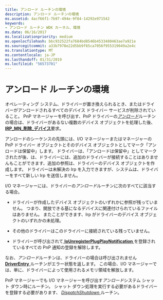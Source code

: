 ```yaml
---
title: アンロード ルーチンの環境
description: アンロード ルーチンの環境
ms.assetid: 4acf66f1-7b97-494e-9f84-14292e971542
keywords:
- アンロード ルーチン WDK カーネル、環境
ms.date: 06/16/2017
ms.localizationpriority: medium
ms.openlocfilehash: bbc932522fa7684bd8546b4533480463ae7a921e
ms.sourcegitcommit: a33b7978e22d5bb9f65ca7056f955319049a2e4c
ms.translationtype: MT
ms.contentlocale: ja-JP
ms.lasthandoff: 01/31/2019
ms.locfileid: "56573701"
---
```

# <a name="unload-routine-environment"></a>アンロード ルーチンの環境





オペレーティング システム、ドライバーが置き換えられるとき、またはドライバーがアンロードされるすべてのデバイス ドライバー サービスが削除されていること。 PnP マネージャーを呼び出す、PnP ドライバーの[*アンロード*](https://msdn.microsoft.com/library/windows/hardware/ff564886)ルーチンの場合は、ドライバーがあるない複数のデバイス オブジェクトを処理した後、 [ **IRP\_MN\_削除\_デバイス**](https://msdn.microsoft.com/library/windows/hardware/ff551738)要求。

アンロードのシーケンスの先頭には、I/O マネージャーまたはマネージャーの PnP ドライバー オブジェクトとそのデバイス オブジェクトとしてマーク「アンロードは保留中」します。 ドライバーは、「アンロードは保留中」としてマークされたが後、は、ドライバーには、追加のドライバーが接続することはありませんもことができます、追加の参照は、ドライバーのデバイス オブジェクトを作成します。 ドライバーは未解決の Irp を入力できますが、システムは、ドライバーをすべて新しい Irp を送信しません。

I/O マネージャーには、ドライバーの*アンロード*ルーチンに次のすべてに該当する場合。

-   ドライバーが作成したデバイス オブジェクトのいずれかに参照が残っていません。 つまり、開放できる基になるデバイスに関連付けられているファイルはありません。 またことができます、Irp がドライバーのデバイス オブジェクトのいずれかの未処理。

-   その他のドライバーはこのドライバーに接続されている残っていません。

-   ドライバーが呼び出されて[ **IoUnregisterPlugPlayNotification** ](https://msdn.microsoft.com/library/windows/hardware/ff550398)を登録されているすべての PnP 通知の登録を解除します。

なお、*アンロード*ルーチンは、ドライバーの場合は呼び出されません[ **DriverEntry** ](https://msdn.microsoft.com/library/windows/hardware/ff544113)ルーチンがエラー状態を返します。 この場合、I/O マネージャーでは、単に、ドライバーによって使用されるメモリ領域を解放します。

PnP マネージャーでも I/O マネージャーを呼び出す*アンロード*システム シャット ダウン時にルーチン。 シャット ダウン処理を実行する必要があるドライバーを登録する必要があります、 [ *DispatchShutdown* ](https://docs.microsoft.com/windows-hardware/drivers/ddi/content/wdm/nc-wdm-driver_dispatch)ルーチン。

 

 




